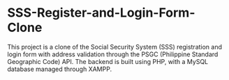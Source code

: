 # SSS-Register-and-Login-Form-Clone
This project is a clone of the Social Security System (SSS) registration and login form with address validation through the PSGC (Philippine Standard Geographic Code) API. The backend is built using PHP, with a MySQL database managed through XAMPP.
